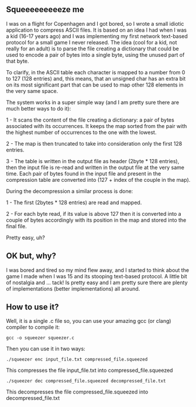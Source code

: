 ## Squeeeeeeeeeze me

I was on a flight for Copenhagen and I got bored, so I wrote a small idiotic application to compress ASCII files. It is based on an idea I had when I was a kid (16-17 years ago) and I was implementing my first network text-based protocol for a small game I never released. The idea (cool for a kid, not really for an adult) is to parse the file creating a dictionary that could be used to encode a pair of bytes into a single byte, using the unused part of that byte. 

To clarify, in the ASCII table each character is mapped to a number from 0 to 127 (128 entries) and, this means, that an unsigned char has an extra bit on its most significant part that can be used to map other 128 elements in the very same space.

The system works in a super simple way (and I am pretty sure there are much better ways to do it):

1 - It scans the content of the file creating a dictionary: a pair of bytes associated with its occurrences. It keeps the map sorted from the pair with the highest number of occurrences to the one with the lowest.

2 - The map is then truncated to take into consideration only the first 128 entries.

3 - The table is written in the output file as header (2byte * 128 entries), then the input file is re-read and written in the output file at the very same time. Each pair of bytes found in the input file and present in the compression table are converted into (127 + index of the couple in the map).

During the decompression a similar process is done:

1 - The first (2bytes * 128 entries) are read and mapped.

2 - For each byte read, if its value is above 127 then it is converted into a couple of bytes accordingly with its position in the map and stored into the final file.

Pretty easy, uh?

## OK but, why?

I was bored and tired so my mind flew away, and I started to think about the game I made when I was 15 and its stooping text-based protocol. A little bit of nostalgia and ... tack! Is pretty easy and I am pretty sure there are plenty of implementations (better implementations) all around.

## How to use it?

Well, it is a single .c file so, you can use your amazing gcc (or clang) compiler to compile it:

```
gcc -o squeezer squeezer.c
```

Then you can use it in two ways:

```
./squeezer enc input_file.txt compressed_file.squeezed
```

This compresses the file input_file.txt into compressed_file.squeezed

```
./squeezer dec compressed_file.squeezed decompressed_file.txt
```

This decompresses the file compressed_file.squeezed into decompressed_file.txt
